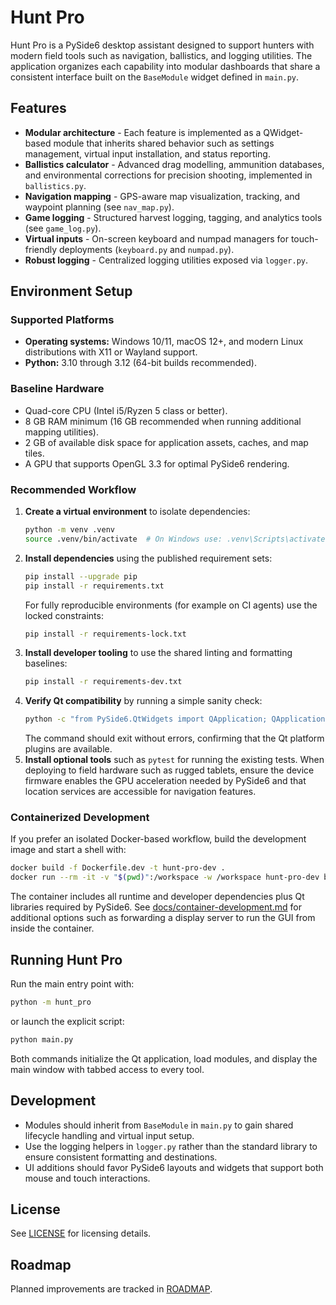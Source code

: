 # Hunt Pro
Hunt Pro is a PySide6 desktop assistant designed to support hunters with modern field tools such as navigation, ballistics, and logging utilities. The application organizes each capability into modular dashboards that share a consistent interface built on the `BaseModule` widget defined in `main.py`.
## Features
- **Modular architecture** - Each feature is implemented as a QWidget-based module that inherits shared behavior such as settings management, virtual input installation, and status reporting.
- **Ballistics calculator** - Advanced drag modelling, ammunition databases, and environmental corrections for precision shooting, implemented in `ballistics.py`.
- **Navigation mapping** - GPS-aware map visualization, tracking, and waypoint planning (see `nav_map.py`).
- **Game logging** - Structured harvest logging, tagging, and analytics tools (see `game_log.py`).
- **Virtual inputs** - On-screen keyboard and numpad managers for touch-friendly deployments (`keyboard.py` and `numpad.py`).
- **Robust logging** - Centralized logging utilities exposed via `logger.py`.
## Environment Setup
### Supported Platforms
- **Operating systems:** Windows 10/11, macOS 12+, and modern Linux distributions with X11 or Wayland support.
- **Python:** 3.10 through 3.12 (64-bit builds recommended).
### Baseline Hardware
- Quad-core CPU (Intel i5/Ryzen 5 class or better).
- 8 GB RAM minimum (16 GB recommended when running additional mapping utilities).
- 2 GB of available disk space for application assets, caches, and map tiles.
- A GPU that supports OpenGL 3.3 for optimal PySide6 rendering.
### Recommended Workflow
1. **Create a virtual environment** to isolate dependencies:
   ```bash
   python -m venv .venv
   source .venv/bin/activate  # On Windows use: .venv\Scripts\activate
   ```
2. **Install dependencies** using the published requirement sets:
   ```bash
   pip install --upgrade pip
   pip install -r requirements.txt
   ```
   For fully reproducible environments (for example on CI agents) use the locked
   constraints:
   ```bash
   pip install -r requirements-lock.txt
   ```
3. **Install developer tooling** to use the shared linting and formatting baselines:
   ```bash
   pip install -r requirements-dev.txt
   ```
4. **Verify Qt compatibility** by running a simple sanity check:
   ```bash
   python -c "from PySide6.QtWidgets import QApplication; QApplication([])"
   ```
   The command should exit without errors, confirming that the Qt platform plugins are available.
5. **Install optional tools** such as `pytest` for running the existing tests.
When deploying to field hardware such as rugged tablets, ensure the device firmware enables the GPU acceleration needed by PySide6 and that location services are accessible for navigation features.
### Containerized Development
If you prefer an isolated Docker-based workflow, build the development image and start a shell with:
```bash
docker build -f Dockerfile.dev -t hunt-pro-dev .
docker run --rm -it -v "$(pwd)":/workspace -w /workspace hunt-pro-dev bash
```
The container includes all runtime and developer dependencies plus Qt libraries required by PySide6. See [docs/container-development.md](docs/container-development.md) for additional options such as forwarding a display server to run the GUI from inside the container.
## Running Hunt Pro
Run the main entry point with:
```bash
python -m hunt_pro
```
or launch the explicit script:
```bash
python main.py
```
Both commands initialize the Qt application, load modules, and display the main window with tabbed access to every tool.
## Development
- Modules should inherit from `BaseModule` in `main.py` to gain shared lifecycle handling and virtual input setup.
- Use the logging helpers in `logger.py` rather than the standard library to ensure consistent formatting and destinations.
- UI additions should favor PySide6 layouts and widgets that support both mouse and touch interactions.
## License
See [LICENSE](LICENSE) for licensing details.
## Roadmap
Planned improvements are tracked in [ROADMAP](ROADMAP).
